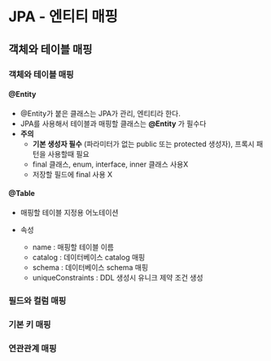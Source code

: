 # JPA - 엔티티 매핑

## 객체와 테이블 매핑

### 객체와 테이블 매핑

#### @Entity

* @Entity가 붙은 클래스는 JPA가 관리, 엔티티라 한다.
* JPA를 사용해서 테이블과 매핑할 클래스는 **@Entity** 가 필수다
* **주의**
  * **기본 생성자 필수** (파라미터가 없는 public 또는 protected 생성자), 프록시 패턴을 사용할때 필요
  * final 클래스, enum, interface, inner 클래스 사용X
  * 저장할 필드에 final 사용 X



#### @Table

* 매핑할 테이블 지정용 어노테이션

* 속성

  * name : 매핑할 테이블 이름
  * catalog :  데이터베이스 catalog 매핑
  * schema : 데이터베이스 schema 매핑
  * uniqueConstraints : DDL 생성시 유니크 제약 조건 생성

  

### 필드와 컬럼 매핑





### 기본 키 매핑





### 연관관계 매핑

